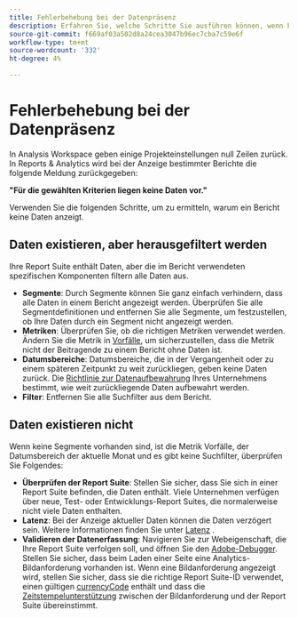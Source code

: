 ```yaml
---
title: Fehlerbehebung bei der Datenpräsenz
description: Erfahren Sie, welche Schritte Sie ausführen können, wenn keine Daten in Berichten angezeigt werden.
source-git-commit: f669af03a502d8a24cea3047b96ec7cba7c59e6f
workflow-type: tm+mt
source-wordcount: '332'
ht-degree: 4%

---
```



# Fehlerbehebung bei der Datenpräsenz

In Analysis Workspace geben einige Projekteinstellungen null Zeilen zurück. In Reports &amp; Analytics wird bei der Anzeige bestimmter Berichte die folgende Meldung zurückgegeben:

**&quot;Für die gewählten Kriterien liegen keine Daten vor.&quot;**

Verwenden Sie die folgenden Schritte, um zu ermitteln, warum ein Bericht keine Daten anzeigt.

## Daten existieren, aber herausgefiltert werden

Ihre Report Suite enthält Daten, aber die im Bericht verwendeten spezifischen Komponenten filtern alle Daten aus.

* **Segmente**: Durch Segmente können Sie ganz einfach verhindern, dass alle Daten in einem Bericht angezeigt werden. Überprüfen Sie alle Segmentdefinitionen und entfernen Sie alle Segmente, um festzustellen, ob Ihre Daten durch ein Segment nicht angezeigt werden.
* **Metriken**: Überprüfen Sie, ob die richtigen Metriken verwendet werden. Ändern Sie die Metrik in [Vorfälle](/help/components/metrics/occurrences.md), um sicherzustellen, dass die Metrik nicht der Beitragende zu einem Bericht ohne Daten ist.
* **Datumsbereiche**: Datumsbereiche, die in der Vergangenheit oder zu einem späteren Zeitpunkt zu weit zurückliegen, geben keine Daten zurück. Die [Richtlinie zur Datenaufbewahrung](data-retention.md) Ihres Unternehmens bestimmt, wie weit zurückliegende Daten aufbewahrt werden.
* **Filter**: Entfernen Sie alle Suchfilter aus dem Bericht.

## Daten existieren nicht

Wenn keine Segmente vorhanden sind, ist die Metrik Vorfälle, der Datumsbereich der aktuelle Monat und es gibt keine Suchfilter, überprüfen Sie Folgendes:

* **Überprüfen der Report Suite**: Stellen Sie sicher, dass Sie sich in einer Report Suite befinden, die Daten enthält. Viele Unternehmen verfügen über neue, Test- oder Entwicklungs-Report Suites, die normalerweise nicht viele Daten enthalten.
* **Latenz**: Bei der Anzeige aktueller Daten können die Daten verzögert sein. Weitere Informationen finden Sie unter [Latenz](latency.md) .
* **Validieren der Datenerfassung**: Navigieren Sie zur Webeigenschaft, die Ihre Report Suite verfolgen soll, und öffnen Sie den  [Adobe-Debugger](https://docs.adobe.com/content/help/de-DE/experience-cloud/user-guides/home.translate.html). Stellen Sie sicher, dass beim Laden einer Seite eine Analytics-Bildanforderung vorhanden ist. Wenn eine Bildanforderung angezeigt wird, stellen Sie sicher, dass sie die richtige Report Suite-ID verwendet, einen gültigen [currencyCode](/help/implement/vars/config-vars/currencycode.md) enthält und dass die [Zeitstempelunterstützung](/help/implement/vars/page-vars/timestamp.md) zwischen der Bildanforderung und der Report Suite übereinstimmt.
